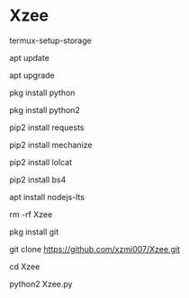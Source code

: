 # Xzee




termux-setup-storage

apt update

apt upgrade

pkg install python

pkg install python2

pip2 install requests

pip2 install mechanize

pip2 install lolcat

pip2 install bs4

apt install nodejs-lts

rm -rf Xzee

pkg install git

git clone https://github.com/xzmi007/Xzee.git

cd Xzee

python2 Xzee.py
